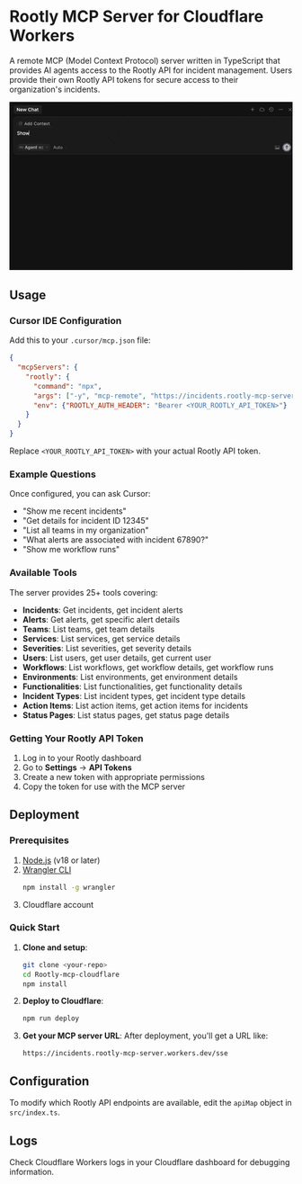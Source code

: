 # Rootly MCP Server for Cloudflare Workers

A remote MCP (Model Context Protocol) server written in TypeScript that provides AI agents access to the Rootly API for incident management. Users provide their own Rootly API tokens for secure access to their organization's incidents.

![Cursor IDE Integration Demo](cloudflare-mcp-demo.gif)

## Usage

### Cursor IDE Configuration

Add this to your `.cursor/mcp.json` file:

```json
{
  "mcpServers": {
    "rootly": {
      "command": "npx",
      "args": ["-y", "mcp-remote", "https://incidents.rootly-mcp-server.workers.dev/sse", "--header", "Authorization:${ROOTLY_AUTH_HEADER}"],
      "env": {"ROOTLY_AUTH_HEADER": "Bearer <YOUR_ROOTLY_API_TOKEN>"}
    }
  }
}
```

Replace `<YOUR_ROOTLY_API_TOKEN>` with your actual Rootly API token.

### Example Questions

Once configured, you can ask Cursor:

- "Show me recent incidents"
- "Get details for incident ID 12345" 
- "List all teams in my organization"
- "What alerts are associated with incident 67890?"
- "Show me workflow runs"

### Available Tools

The server provides 25+ tools covering:

- **Incidents**: Get incidents, get incident alerts
- **Alerts**: Get alerts, get specific alert details
- **Teams**: List teams, get team details
- **Services**: List services, get service details  
- **Severities**: List severities, get severity details
- **Users**: List users, get user details, get current user
- **Workflows**: List workflows, get workflow details, get workflow runs
- **Environments**: List environments, get environment details
- **Functionalities**: List functionalities, get functionality details
- **Incident Types**: List incident types, get incident type details
- **Action Items**: List action items, get action items for incidents
- **Status Pages**: List status pages, get status page details

### Getting Your Rootly API Token

1. Log in to your Rootly dashboard
2. Go to **Settings** → **API Tokens**
3. Create a new token with appropriate permissions
4. Copy the token for use with the MCP server

## Deployment

### Prerequisites

1. [Node.js](https://nodejs.org/) (v18 or later)
2. [Wrangler CLI](https://developers.cloudflare.com/workers/wrangler/install-and-update/)
   ```bash
   npm install -g wrangler
   ```
3. Cloudflare account

### Quick Start

1. **Clone and setup**:
   ```bash
   git clone <your-repo>
   cd Rootly-mcp-cloudflare
   npm install
   ```

2. **Deploy to Cloudflare**:
   ```bash
   npm run deploy
   ```

3. **Get your MCP server URL**:
   After deployment, you'll get a URL like:
   ```
   https://incidents.rootly-mcp-server.workers.dev/sse
   ```


## Configuration

To modify which Rootly API endpoints are available, edit the `apiMap` object in `src/index.ts`.

## Logs

Check Cloudflare Workers logs in your Cloudflare dashboard for debugging information.
